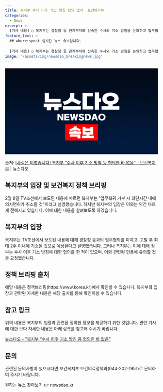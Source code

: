 ```yaml
---
title: 복지부 수사 이후 기소 방침 협의 없어  보건복지부
categories:
  - News
excerpt: >
  [기사 내용] ○ 복지부는 경찰청 등 관계부처와 신속한 수사와 기소 방침을 논의하고 업무협의도 완료했습니다.…
feature_text: >
  ## whereispost 실시간 뉴스 속보입니다.

  [기사 내용] ○ 복지부는 경찰청 등 관계부처와 신속한 수사와 기소 방침을 논의하고 업무협의도 완료했습니다.…
image: '/assets/img/newsdao_breakingnews.jpg'
---
```


![뉴스다오 속보](/assets/img/newsdao_breakingnews.jpg)

<p>출처: <a href="https://newsdao.kr/3149" rel="dofollow">[사실은 이렇습니다] 복지부 “수사 이후 기소 방침 등 협의한 바 없음” - 보건복지부</a> | 뉴스다오</p>

<h2>복지부의 입장 및 보건복지 정책 브리핑</h2>

<p data-ke-size="size16">2월 9일 TV조선에서 보도된 내용에 따르면 복지부는 "업무복귀 거부 시 최단시간 내에 의사면허가 취소될 것"이라고 설명했습니다. 하지만 복지부의 입장은 이와는 약간 다르게 전해지고 있습니다. 이에 대한 내용을 살펴보도록 하겠습니다.</p>

<h2 data-ke-size="size26">복지부의 입장</h2>

<p data-ke-size="size16">복지부는 TV조선에서 보도된 내용에 대해 경찰청 등과의 업무협의를 마치고, 고발 후 최대 2주 이내에 기소될 것으로 예상된다고 설명했습니다. 그러나 복지부는 이에 대해 정부는 수사 이후 기소 방침에 대한 협의를 한 적이 없으며, 이와 관련된 인용에 유의할 것을 요청했습니다.</p>

<h2 data-ke-size="size26">정책 브리핑 출처</h2>

<p data-ke-size="size16">해당 내용은 정책브리핑(https://www.korea.kr)에서 확인할 수 있습니다. 복지부의 입장과 관련된 자세한 내용은 해당 출처를 통해 확인하실 수 있습니다.</p>

<h2 data-ke-size="size26">참고 링크</h2>

<p data-ke-size="size16">위의 내용은 복지부의 입장과 관련된 정확한 정보를 제공하기 위한 것입니다. 관련 기사에 대한 보다 자세한 내용은 아래 링크를 참고해 주시기 바랍니다.</p>

<p data-ke-size="size16"><a href="https://newsdao.kr/3149">뉴스다오 - "복지부 “수사 이후 기소 방침 등 협의한 바 없음”</a></p>

<h2 data-ke-size="size26">문의</h2>

<p data-ke-size="size16">관련된 문의사항이 있으시다면 보건복지부 보건의료정책과(044-202-1951)로 문의하여 주시기 바랍니다.</p> 

원하는 뉴스 찾아보기 👉 <a href="https://newsdao.kr" rel="dofollow">newsdao.kr</a>


